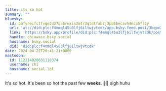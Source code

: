 ```yaml
---
title: its so hot
summary: ""
bluesky:
  id: bafyreifctfvqe2d27qa6rwxis2mtr3qtdtfab7j3pb5becavh4ncp5fl2y
  url: 'at://did:plc:f4mmql45u3lfj6iltwjvtcdk/app.bsky.feed.post/3kqpv2o6dgc2v'
  link: 'https://bsky.app/profile/did:plc:f4mmql45u3lfj6iltwjvtcdk/post/3kqpv2o6dgc2v'
  handle: chiawase.bsky.social
  hostname: bsky.social
  did: 'did:plc:f4mmql45u3lfj6iltwjvtcdk'
date: 2024-04-22T20:41:21+0800
mastodon:
  id: 112314920631118374
  username: chi
  hostname: social.lol
---
```


It's so hot. It's been so hot the past few **weeks**. 🥵😢 sigh huhu
